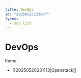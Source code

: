 ```yaml
---
title: DevOps
id: "20250525133847"
types:
  - sub_list
---
```


# DevOps

Items:
- [[20250520231113|Openstack]]